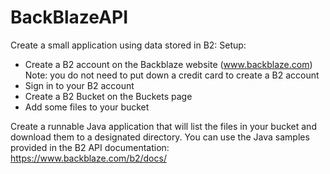 # BackBlazeAPI

Create a small application using data stored in B2:
Setup:
* Create a B2 account on the Backblaze website (www.backblaze.com)
Note: you do not need to put down a credit card to create a B2 account
* Sign in to your B2 account
* Create a B2 Bucket on the Buckets page
* Add some files to your bucket

Create a runnable Java application that will list the files in your bucket and download them to a designated directory.
You can use the Java samples provided in the B2 API documentation: https://www.backblaze.com/b2/docs/

